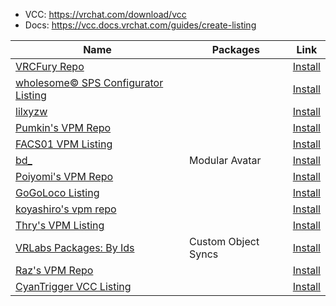 
- VCC: <a>https://vrchat.com/download/vcc</a>
- Docs: <a>https://vcc.docs.vrchat.com/guides/create-listing</a>

| Name | Packages | Link
|------|-----|-----
[VRCFury Repo](https://vcc.vrcfury.com/) |  | [Install](vcc://vpm/addRepo?url=https%3A%2F%2Fvcc.vrcfury.com%2F) |
[wholesome© SPS Configurator Listing](https://wholesomevr.github.io/SPS-Configurator/index.json) |  | [Install](vcc://vpm/addRepo?url=https%3A%2F%2Fwholesomevr.github.io%2FSPS-Configurator%2Findex.json) |
[lilxyzw](https://lilxyzw.github.io/vpm-repos/vpm.json) |  | [Install](vcc://vpm/addRepo?url=https%3A%2F%2Flilxyzw.github.io%2Fvpm-repos%2Fvpm.json) |
[Pumkin's VPM Repo](https://rurre.github.io/vpm/index.json) |  | [Install](vcc://vpm/addRepo?url=https%3A%2F%2Frurre.github.io%2Fvpm%2Findex.json) |
[FACS01 VPM Listing](https://facs01-01.github.io/FACS-VPM-Listing/index.json) |  | [Install](vcc://vpm/addRepo?url=https%3A%2F%2Ffacs01-01.github.io%2FFACS-VPM-Listing%2Findex.json) |
[bd_](https://vpm.nadena.dev/vpm.json) | Modular Avatar | [Install](vcc://vpm/addRepo?url=https%3A%2F%2Fvpm.nadena.dev%2Fvpm.json) |
[Poiyomi's VPM Repo](https://poiyomi.github.io/vpm/index.json) |  | [Install](vcc://vpm/addRepo?url=https%3A%2F%2Fpoiyomi.github.io%2Fvpm%2Findex.json) |
[GoGoLoco Listing](https://spokeek.github.io/goloco/index.json) |  | [Install](vcc://vpm/addRepo?url=https%3A%2F%2Fspokeek.github.io%2Fgoloco%2Findex.json) |
[koyashiro's vpm repo](https://vpm.koyashiro.net/index.json) |  | [Install](vcc://vpm/addRepo?url=https%3A%2F%2Fvpm.koyashiro.net%2Findex.json) |
[Thry's VPM Listing](https://vpm.thry.dev/index.json) |  | [Install](vcc://vpm/addRepo?url=https%3A%2F%2Fvpm.thry.dev%2Findex.json) |
[VRLabs Packages: By Ids](https://api.vrlabs.dev/listings/ids/MzQFAA==) | Custom Object Syncs | [Install](vcc://vpm/addRepo?url=https%3A%2F%2Fapi.vrlabs.dev%2Flistings%2Fids%2FMzQFAA%3D%3D) |
[Raz's VPM Repo](https://vpm.razgriz.one/index.json) |  | [Install](vcc://vpm/addRepo?url=https%3A%2F%2Fvpm.razgriz.one%2Findex.json) |
[CyanTrigger VCC Listing](https://cyanlaser.github.io/CyanTrigger/index.json) |  | [Install](vcc://vpm/addRepo?url=https%3A%2F%2Fcyanlaser.github.io%2FCyanTrigger%2Findex.json) |

